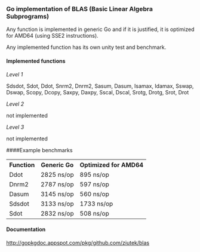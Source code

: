 ### Go implementation of BLAS (Basic Linear Algebra Subprograms)

Any function is implemented in generic Go and if it is justified, it is
optimized for AMD64 (using SSE2 instructions).

Any implemented function has its own unity test and benchmark.

#### Implemented functions

*Level 1*

Sdsdot, Sdot, Ddot, Snrm2, Dnrm2, Sasum, Dasum, Isamax, Idamax, Sswap, Dswap,
Scopy, Dcopy, Saxpy, Daxpy, Sscal, Dscal, Srotg, Drotg, Srot, Drot

*Level 2*

not implemented

*Level 3*

not implemented

####Example benchmarks

<table>
    <tr><th>Function</th><th>Generic Go</th><th>Optimized for AMD64</th></tr>
    <tr><td>Ddot</td><td>2825 ns/op</td><td>895 ns/op</td></tr>
    <tr><td>Dnrm2</td><td>2787 ns/op</td><td>597 ns/op</td></tr>
    <tr><td>Dasum</td><td>3145 ns/op</td><td>560 ns/op</td></tr>
    <tr><td>Sdsdot</td><td>3133 ns/op</td><td>1733 ns/op</td></tr>
    <tr><td>Sdot</td><td>2832 ns/op</td><td>508 ns/op</td></tr>
</table>

#### Documentation

http://gopkgdoc.appspot.com/pkg/github.com/ziutek/blas
